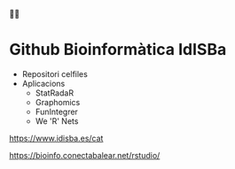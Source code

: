 <!DOCTYPE html>

<html>
👱‍♂️
<body style="background-color;">

# Github Bioinformàtica IdISBa
<body style="background-color:powderblue;">

* Repositori celfiles
* Aplicacions
  * StatRadaR
  * Graphomics
  * FunIntegrer
  * We 'R' Nets

 https://www.idisba.es/cat
 
 https://bioinfo.conectabalear.net/rstudio/
 
</body>
</html>
